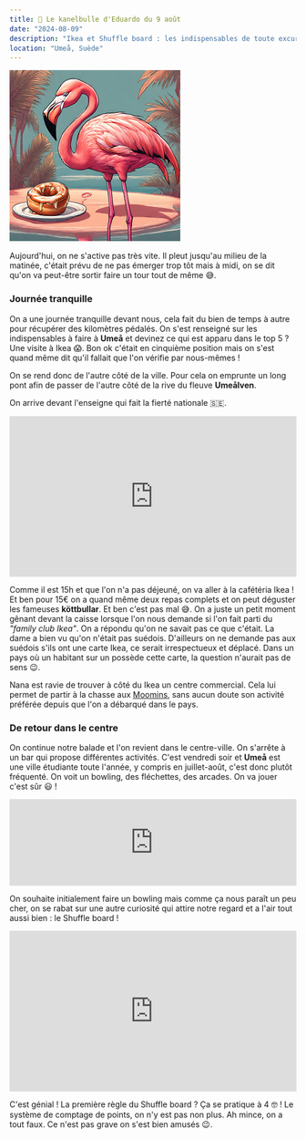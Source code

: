 ```yaml
---
title: 🥮 Le kanelbulle d'Eduardo du 9 août
date: "2024-08-09"
description: "Ikea et Shuffle board : les indispensables de toute excursion suédoise !"
location: "Umeå, Suède"
---
```


![Kanelbullar d'Eduardo](../kanelbullar_eduardo.png)

Aujourd'hui, on ne s'active pas très vite. Il pleut jusqu'au milieu de la matinée, c'était prévu de ne pas émerger trop tôt mais à midi, on se dit qu'on va peut-être sortir faire un tour tout de même 😅.

### Journée tranquille
On a une journée tranquille devant nous, cela fait du bien de temps à autre pour récupérer des kilomètres pédalés. On s'est renseigné sur les indispensables à faire à **Umeå** et devinez ce qui est apparu dans le top 5 ? Une visite à Ikea 😱. Bon ok c'était en cinquième position mais on s'est quand même dit qu'il fallait que l'on vérifie par nous-mêmes !

On se rend donc de l'autre côté de la ville. Pour cela on emprunte un long pont afin de passer de l'autre côté de la rive du fleuve **Umeålven**.

On arrive devant l'enseigne qui fait la fierté nationale 🇸🇪.

<div style="width: 100%; height: 0; position: relative; padding-bottom: 56%;"><iframe src="https://giphy.com/embed/rdcBcg07SdsPu" style="top: 0; left: 0; width: 100%; height: 100%; position: absolute; border: 0;" allowfullscreen scrolling="no" allow="encrypted-media;" class="giphy-embed"></iframe></div>

Comme il est 15h et que l'on n'a pas déjeuné, on va aller à la cafétéria Ikea ! Et ben pour 15€ on a quand même deux repas complets et on peut déguster les fameuses **köttbullar**. Et ben c'est pas mal 😅. On a juste un petit moment gênant devant la caisse lorsque l'on nous demande si l'on fait parti du *"family club Ikea"*. On a répondu qu'on ne savait pas ce que c'était. La dame a bien vu qu'on n'était pas suédois. D'ailleurs on ne demande pas aux suédois s'ils ont une carte Ikea, ce serait irrespectueux et déplacé. Dans un pays où un habitant sur un possède cette carte, la question n'aurait pas de sens 😉.

Nana est ravie de trouver à côté du Ikea un centre commercial. Cela lui permet de partir à la chasse aux [Moomins](https://fr.wikipedia.org/wiki/Moumines), sans aucun doute son activité préférée depuis que l'on a débarqué dans le pays. 

### De retour dans le centre
On continue notre balade et l'on revient dans le centre-ville. On s'arrête à un bar qui propose différentes activités. C'est vendredi soir et **Umeå** est une ville étudiante toute l'année, y compris en juillet-août, c'est donc plutôt fréquenté. On voit un bowling, des fléchettes, des arcades. On va jouer c'est sûr 😃 !

<div style="left: 0; width: 100%; height: 152px; position: relative;"><iframe src="https://open.spotify.com/embed/track/5JJDu0Z5DKe7mR31MGksSg?utm_source=oembed" style="top: 0; left: 0; width: 100%; height: 100%; position: absolute; border: 0;" allowfullscreen allow="clipboard-write; encrypted-media; fullscreen; picture-in-picture;"></iframe></div>

On souhaite initialement faire un bowling mais comme ça nous paraît un peu cher, on se rabat sur une autre curiosité qui attire notre regard et a l'air tout aussi bien : le Shuffle board !

<div style="width: 100%; height: 0; position: relative; padding-bottom: 56%;"><iframe src="https://giphy.com/embed/Q5dhHAXr2M3TxB6XVk" style="top: 0; left: 0; width: 100%; height: 100%; position: absolute; border: 0;" allowfullscreen scrolling="no" allow="encrypted-media;" class="giphy-embed"></iframe></div>

C'est génial ! La première règle du Shuffle board ? Ça se pratique à 4 🤓 ! Le système de comptage de points, on n'y est pas non plus. Ah mince, on a tout faux. Ce n'est pas grave on s'est bien amusés 😉.